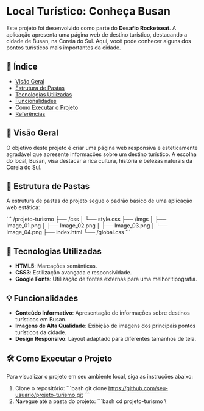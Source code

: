 # Local Turístico: Conheça Busan

Este projeto foi desenvolvido como parte do **Desafio Rocketseat**. A aplicação apresenta uma página web de destino turístico, destacando a cidade de Busan, na Coreia do Sul. Aqui, você pode conhecer alguns dos pontos turísticos mais importantes da cidade.

## 🔖 Índice

- [Visão Geral](#visão-geral)
- [Estrutura de Pastas](#estrutura-de-pastas)
- [Tecnologias Utilizadas](#tecnologias-utilizadas)
- [Funcionalidades](#funcionalidades)
- [Como Executar o Projeto](#como-executar-o-projeto)
- [Referências](#referências)

## 📌 Visão Geral

O objetivo deste projeto é criar uma página web responsiva e esteticamente agradável que apresente informações sobre um destino turístico. A escolha do local, Busan, visa destacar a rica cultura, história e belezas naturais da Coreia do Sul.

## 📂 Estrutura de Pastas

A estrutura de pastas do projeto segue o padrão básico de uma aplicação web estática:

\`\`\`
/projeto-turismo
├── /css
│   └── style.css
├── /imgs
│   ├── Image_01.png
│   ├── Image_02.png
│   ├── Image_03.png
│   └── Image_04.png
├── index.html
└── /global.css
\`\`\`

## 🚀 Tecnologias Utilizadas

- **HTML5**: Marcações semânticas.
- **CSS3**: Estilização avançada e responsividade.
- **Google Fonts**: Utilização de fontes externas para uma melhor tipografia.

## 💡 Funcionalidades

- **Conteúdo Informativo**: Apresentação de informações sobre destinos turísticos em Busan.
- **Imagens de Alta Qualidade**: Exibição de imagens dos principais pontos turísticos da cidade.
- **Design Responsivo**: Layout adaptado para diferentes tamanhos de tela.

## 🛠️ Como Executar o Projeto

Para visualizar o projeto em seu ambiente local, siga as instruções abaixo:

1. Clone o repositório:
   \`\`\`bash
   git clone https://github.com/seu-usuario/projeto-turismo.git
   \`\`\`
2. Navegue até a pasta do projeto:
   \`\`\`bash
   cd projeto-turismo
   \

